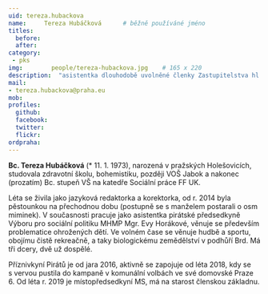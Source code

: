 ```yaml
---
uid: tereza.hubackova
name:     Tereza Hubáčková  	# běžně používáné jméno
titles:
  before:
  after:
category:
 - pks
img: 		people/tereza-hubackova.jpg    # 165 x 220
description:  "asistentka dlouhodobě uvolněné členky Zastupitelstva hl. m. Prahy Evy Horákové s působností: Péče o ohrožené děti"
mail:
- tereza.hubackova@praha.eu
mob:			  
profiles:
  github:     
  facebook: 	
  twitter: 		
  flickr:
ordpraha: 
---
```


**Bc. Tereza Hubáčková** (* 11. 1. 1973), narozená v pražských Holešovicích, studovala zdravotní školu, bohemistiku, později VOŠ Jabok a nakonec (prozatím) Bc. stupeň VŠ na
katedře Sociální práce FF UK.

Léta se živila jako jazyková redaktorka a korektorka, od r. 2014 byla pěstounkou na přechodnou dobu (postupně se s manželem postarali o osm miminek). V současnosti pracuje jako asistentka pirátské předsedkyně Výboru pro sociální politiku MHMP Mgr. Evy Horákové, věnuje se především problematice ohrožených dětí. Ve volném čase se věnuje hudbě a sportu, obojímu čistě rekreačně, a taky biologickému zemědělství v podhůří Brd. Má tři dcery, dvě už dospělé.

Příznivkyní Pirátů je od jara 2016, aktivně se zapojuje od léta 2018, kdy se s vervou pustila do kampaně v komunální volbách ve své domovské Praze 6. Od léta r. 2019 je místopředsedkyní MS, má na starost členskou základnu.
